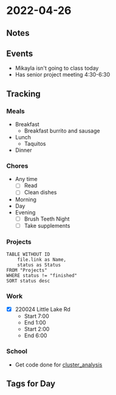 # 2022-04-26
## Notes

## Events
- Mikayla isn't going to class today
- Has senior project meeting 4:30-6:30

## Tracking
### Meals
- Breakfast
	- Breakfast burrito and sausage
- Lunch
	- Taquitos
- Dinner

### Chores
- Any time
	- [ ] Read
	- [ ] Clean dishes
- Morning
- Day
- Evening
	- [ ] Brush Teeth Night
	- [ ] Take supplements

### Projects
```dataview
TABLE WITHOUT ID
	file.link as Name,
	status as Status
FROM "Projects"
WHERE status != "finished"
SORT status desc
```

### Work
- [x] 220024 Little Lake Rd
	- Start 7:00
	- End 1:00
	- Start 2:00
	- End 6:00

### School
- Get code done for [cluster_analysis](../Projects/cluster_analysis.md)

## Tags for Day